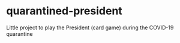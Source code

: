 # quarantined-president
Little project to play the President (card game) during the COVID-19 quarantine
